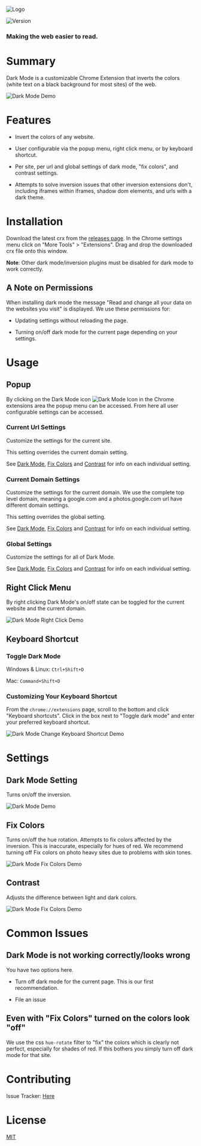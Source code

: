 ![Logo](/img/dark-mode-logo-w-text-dark-with-padding.svg)

![Version](https://img.shields.io/github/release/simmsa/dark-mode.svg)

### Making the web easier to read.

# Summary

Dark Mode is a customizable Chrome Extension that inverts the colors (white text on a black
background for most sites) of the web.

![Dark Mode Demo](/doc/popup-dark-mode-demo.gif)

# Features

* Invert the colors of any website.

* User configurable via the popup menu, right click menu, or by keyboard shortcut.

* Per site, per url and global settings of dark mode, "fix colors", and
  contrast settings.

* Attempts to solve inversion issues that other inversion extensions don't,
  including iframes within iframes, shadow dom elements, and urls with a dark
  theme.

# Installation

Download the latest crx from the [releases page](https://github.com/simmsa/dark-mode/releases/latest).
In the Chrome settings menu click on "More Tools" > "Extensions". Drag and
drop the downloaded crx file onto this window.

**Note**: Other dark mode/inversion plugins must be disabled for dark mode to
work correctly.

## A Note on Permissions

When installing dark mode the message "Read and change all your data on the websites you
visit" is displayed. We use these permissions for:

* Updating settings without reloading the page.

* Turning on/off dark mode for the current page depending on your settings.

# Usage

## Popup

By clicking on the Dark Mode icon ![Dark Mode Icon](/img/dark-mode-on-19.png)
in the Chrome extensions area the popup menu can be accessed. From here all
user configurable settings can be accessed.

### Current Url Settings

Customize the settings for the current site.

This setting overrides the current domain setting.

See [Dark Mode](#dark-mode), [Fix Colors](#fix-colors) and
[Contrast](#contrast) for info on each individual setting.

### Current Domain Settings

Customize the settings for the current domain. We use the complete top level
domain, meaning a google.com and a photos.google.com url have different domain
settings.

This setting overrides the global setting.

See [Dark Mode](#dark-mode), [Fix Colors](#fix-colors) and
[Contrast](#contrast) for info on each individual setting.

### Global Settings

Customize the settings for all of Dark Mode.

See [Dark Mode](#dark-mode), [Fix Colors](#fix-colors) and
[Contrast](#contrast) for info on each individual setting.

## Right Click Menu

By right clicking Dark Mode's on/off state can be toggled for the current
website and the current domain.

![Dark Mode Right Click Demo](/doc/popup-right-click-demo.gif)

## Keyboard Shortcut

### Toggle Dark Mode

Windows & Linux: `Ctrl+Shift+D`

Mac: `Command+Shift+D`

### Customizing Your Keyboard Shortcut

From the `chrome://extensions` page, scroll to the bottom and click "Keyboard
shortcuts". Click in the box next to "Toggle dark mode" and enter your
preferred keyboard shortcut.

![Dark Mode Change Keyboard Shortcut Demo](/doc/popup-change-keyboard-shortcut-demo.gif)

# Settings

## Dark Mode Setting

Turns on/off the inversion.

![Dark Mode Demo](/doc/popup-dark-mode-demo.gif)

## Fix Colors

Turns on/off the hue rotation. Attempts to fix colors affected by the
inversion. This is inaccurate, especially for hues of red. We recommend
turning off Fix colors on photo heavy sites due to problems with skin tones.

![Dark Mode Fix Colors Demo](/doc/popup-hue-demo.gif)

## Contrast

Adjusts the difference between light and dark colors.

![Dark Mode Fix Colors Demo](/doc/popup-contrast-demo.gif)

# Common Issues

## Dark Mode is not working correctly/looks wrong

You have two options here.

* Turn off dark mode for the current page. This is our first recommendation.

* File an issue

## Even with "Fix Colors" turned on the colors look "off"

We use the css `hue-rotate` filter to "fix" the colors which is clearly not
perfect, especially for shades of red. If this bothers you simply turn off
dark mode for that site.

# Contributing

Issue Tracker: [Here](/issues)

# License

[MIT](/LICENSE)
